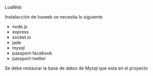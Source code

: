 LoaWeb


Instalacción de loaweb se necesita lo siguiente

- node.js
- express
- socket.io
- jade
- mysql
- passport-facebook
- passport-twitter

Se debe restaurar la base de datos de Mysql que esta en el proyecto
